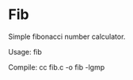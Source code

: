 # Fib

Simple fibonacci number calculator.

Usage: fib <nth Fibonacci number>

Compile: cc fib.c -o fib -lgmp